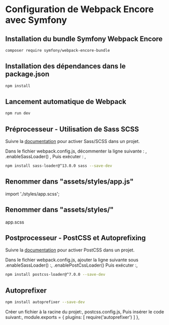 # Configuration de Webpack Encore avec Symfony

## Installation du bundle Symfony Webpack Encore
```bash
composer require symfony/webpack-encore-bundle
```
## Installation des dépendances dans le package.json
```bash
npm install
```
## Lancement automatique de Webpack
```bash
npm run dev
```
## Préprocesseur - Utilisation de Sass SCSS
Suivre la [documentation](https://symfony.com/doc/current/frontend/encore/css-preprocessors.html) pour activer Sass/SCSS dans un projet.

Dans le fichier webpack.config.js, décommenter la ligne suivante : ,
.enableSassLoader() ,
Puis exécuter : ,
```bash
npm install sass-loader@^13.0.0 sass --save-dev
```
## Renommer dans "assets/styles/app.js"
import './styles/app.scss';

## Renommer dans "assets/styles/"
app.scss

## Postprocesseur - PostCSS et Autoprefixing
Suivre la [documentation](https://symfony.com/doc/current/frontend/encore/postcss.html) pour activer PostCSS dans un projet.

Dans le fichier webpack.config.js, ajouter la ligne suivante sous .enableSassLoader() :,
.enablePostCssLoader()
Puis exécuter :,
```bash
npm install postcss-loader@^7.0.0 --save-dev
```

## Autoprefixer
```bash
npm install autoprefixer --save-dev
```
Créer un fichier à la racine du projet:,
postcss.config.js,
Puis insérer le code suivant:,
module.exports = {
    plugins: [
        require('autoprefixer')
    ]
},




